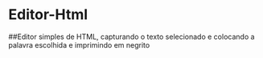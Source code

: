 # Editor-Html

##Editor simples de HTML, capturando o texto selecionado e colocando a palavra escolhida e imprimindo em negrito
